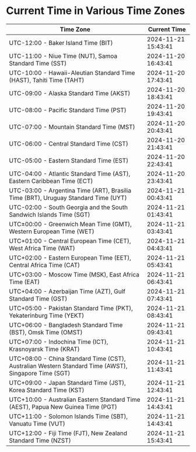 # Current Time in Various Time Zones

| Time Zone | Current Time |
|-----------|--------------|
| UTC-12:00 - Baker Island Time (BIT) | 2024-11-21 15:43:41 |
| UTC-11:00 - Niue Time (NUT), Samoa Standard Time (SST) | 2024-11-20 16:43:41 |
| UTC-10:00 - Hawaii-Aleutian Standard Time (HAST), Tahiti Time (TAHT) | 2024-11-20 17:43:41 |
| UTC-09:00 - Alaska Standard Time (AKST) | 2024-11-20 18:43:41 |
| UTC-08:00 - Pacific Standard Time (PST) | 2024-11-20 19:43:41 |
| UTC-07:00 - Mountain Standard Time (MST) | 2024-11-20 20:43:41 |
| UTC-06:00 - Central Standard Time (CST) | 2024-11-20 21:43:41 |
| UTC-05:00 - Eastern Standard Time (EST) | 2024-11-20 22:43:41 |
| UTC-04:00 - Atlantic Standard Time (AST), Eastern Caribbean Time (ECT) | 2024-11-20 23:43:41 |
| UTC-03:00 - Argentina Time (ART), Brasília Time (BRT), Uruguay Standard Time (UYT) | 2024-11-21 00:43:41 |
| UTC-02:00 - South Georgia and the South Sandwich Islands Time (SGT) | 2024-11-21 01:43:41 |
| UTC±00:00 - Greenwich Mean Time (GMT), Western European Time (WET) | 2024-11-21 03:43:41 |
| UTC+01:00 - Central European Time (CET), West Africa Time (WAT) | 2024-11-21 04:43:41 |
| UTC+02:00 - Eastern European Time (EET), Central Africa Time (CAT) | 2024-11-21 05:43:41 |
| UTC+03:00 - Moscow Time (MSK), East Africa Time (EAT) | 2024-11-21 06:43:41 |
| UTC+04:00 - Azerbaijan Time (AZT), Gulf Standard Time (GST) | 2024-11-21 07:43:41 |
| UTC+05:00 - Pakistan Standard Time (PKT), Yekaterinburg Time (YEKT) | 2024-11-21 08:43:41 |
| UTC+06:00 - Bangladesh Standard Time (BST), Omsk Time (OMST) | 2024-11-21 09:43:41 |
| UTC+07:00 - Indochina Time (ICT), Krasnoyarsk Time (KRAT) | 2024-11-21 10:43:41 |
| UTC+08:00 - China Standard Time (CST), Australian Western Standard Time (AWST), Singapore Time (SGT) | 2024-11-21 11:43:41 |
| UTC+09:00 - Japan Standard Time (JST), Korea Standard Time (KST) | 2024-11-21 12:43:41 |
| UTC+10:00 - Australian Eastern Standard Time (AEST), Papua New Guinea Time (PGT) | 2024-11-21 14:43:41 |
| UTC+11:00 - Solomon Islands Time (SBT), Vanuatu Time (VUT) | 2024-11-21 14:43:41 |
| UTC+12:00 - Fiji Time (FJT), New Zealand Standard Time (NZST) | 2024-11-21 15:43:41 |
